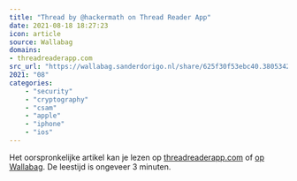 ```yaml
---
title: "Thread by @hackermath on Thread Reader App"
date: 2021-08-18 18:27:23
icon: article
source: Wallabag
domains:
- threadreaderapp.com
src_url: "https://wallabag.sanderdorigo.nl/share/625f30f53ebc40.38053427"
2021: "08"
categories:
    - "security"
    - "cryptography"
    - "csam"
    - "apple"
    - "iphone"
    - "ios"
---
```

Het oorspronkelijke artikel kan je lezen op [threadreaderapp.com](https://threadreaderapp.com/thread/1425606019200258050.html) of [op Wallabag](https://wallabag.sanderdorigo.nl/share/625f30f53ebc40.38053427). De leestijd is ongeveer 3 minuten.